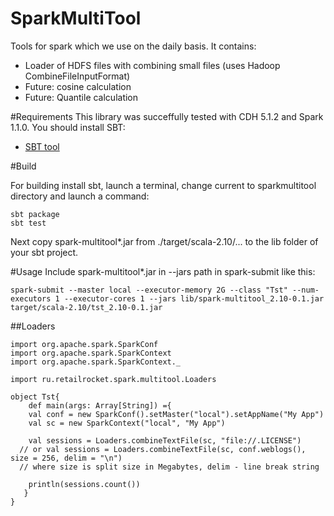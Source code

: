 SparkMultiTool
==============

Tools for spark which we use on the daily basis.
It contains:
* Loader of HDFS files with combining small files (uses Hadoop CombineFileInputFormat)
* Future: cosine calculation
* Future: Quantile calculation

#Requirements
This library was succeffully tested with CDH 5.1.2 and Spark 1.1.0.
You should install SBT:
* [SBT tool](www.scala-sbt.org/download.html)


#Build

For building install sbt, launch a terminal, change current to sparkmultitool directory  and launch a command:

```
sbt package
sbt test
```
Next copy spark-multitool*.jar from ./target/scala-2.10/...  to the lib folder of your sbt project.

#Usage
Include spark-multitool*.jar in --jars path in spark-submit like this:
```
spark-submit --master local --executor-memory 2G --class "Tst" --num-executors 1 --executor-cores 1 --jars lib/spark-multitool_2.10-0.1.jar target/scala-2.10/tst_2.10-0.1.jar

```


##Loaders
```
import org.apache.spark.SparkConf
import org.apache.spark.SparkContext
import org.apache.spark.SparkContext._

import ru.retailrocket.spark.multitool.Loaders

object Tst{
	def main(args: Array[String]) ={
	val conf = new SparkConf().setMaster("local").setAppName("My App")
	val sc = new SparkContext("local", "My App")

	val sessions = Loaders.combineTextFile(sc, "file://.LICENSE")
  // or val sessions = Loaders.combineTextFile(sc, conf.weblogs(), size = 256, delim = "\n")
  // where size is split size in Megabytes, delim - line break string

	println(sessions.count())
   }
}

```

